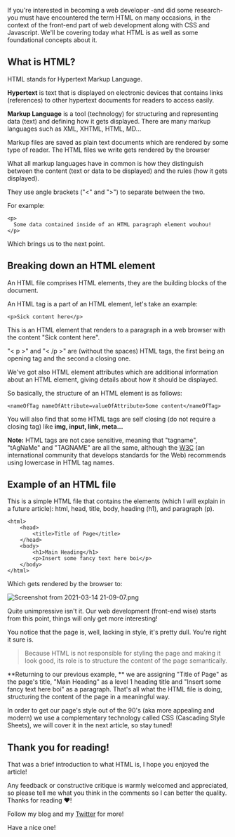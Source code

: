 If you're interested in becoming a web developer -and did some research- you must have encountered the term HTML on many occasions, in the context of the front-end part of web development along with CSS and Javascript. We'll be covering today what HTML is as well as some foundational concepts about it.

## What is HTML?

HTML stands for Hypertext Markup Language.

**Hypertext** is text that is displayed on electronic devices that contains links (references) to other hypertext documents for readers to access easily.

**Markup Language** is a tool (technology) for structuring and representing data (text) and defining how it gets displayed. There are many markup languages such as XML, XHTML, HTML, MD...

Markup files are saved as plain text documents which are rendered by some type of reader. The HTML files we write gets rendered by the browser

What all markup languages have in common is how they distinguish between the content (text or data to be displayed) and the rules (how it gets displayed).

They use angle brackets ("<" and ">") to separate between the two.

For example:


```
<p>
  Some data contained inside of an HTML paragraph element wouhou!
</p>
``` 

Which brings us to the next point.

## Breaking down an HTML element

An HTML file comprises HTML elements, they are the building blocks of the document.

An HTML tag is a part of an HTML element, let's take an example:


```
<p>Sick content here</p>
``` 
 
This is an HTML element that renders to a paragraph in a web browser with the content "Sick content here".

"< p >" and "< /p >" are (without the spaces) HTML tags, the first being an opening tag and the second a closing one. 

We've got also HTML element attributes which are additional information about an HTML element, giving details about how it should be displayed.

So basically, the structure of an HTML element is as follows:


```
<nameOfTag nameOfAttribute=valueOfAttribute>Some content</nameOfTag>
``` 

You will also find that some HTML tags are self closing (do not require a closing tag) like **img, input, link, meta...**

**Note:** HTML tags are not case sensitive, meaning that "tagname", "tAgNaMe" and "TAGNAME" are all the same, although the  [W3C](https://www.w3.org/)  (an international community that develops standards for the Web) recommends using lowercase in HTML tag names.

## Example of an HTML file

This is a simple HTML file that contains the elements (which I will explain in a future article): html, head, title, body, heading (h1), and paragraph (p).

```
<html>
    <head>
        <title>Title of Page</title>
    </head>
    <body>
        <h1>Main Heading</h1>
        <p>Insert some fancy text here boi</p>
    </body>
</html>
``` 

 Which gets rendered by the browser to:


![Screenshot from 2021-03-14 21-09-07.png](https://cdn.hashnode.com/res/hashnode/image/upload/v1615752642931/fv3Gp-J8K.png)

Quite unimpressive isn't it. Our web development (front-end wise) starts from this point, things will only get more interesting!

You notice that the page is, well, lacking in style, it's pretty dull. You're right it sure is.


> Because HTML is not responsible for styling the page and making it look good, its role is to structure the content of the page semantically.



**Returning to our previous example, ** we are assigning "Title of Page" as the page's title, "Main Heading" as a level 1 heading title and "Insert some fancy text here boi" as a paragraph. That's all what the HTML file is doing, structuring the content of the page in a meaningful way.

In order to get our page's style out of the 90's (aka more appealing and modern) we use a complementary technology called CSS (Cascading Style Sheets), we will cover it in the next article, so stay tuned!


## Thank you for reading!

That was a brief introduction to what HTML is, I hope you enjoyed the article!

Any feedback or constructive critique is warmly welcomed and appreciated, so please tell me what you think in the comments so I can better the quality. Thanks for reading ❤️!

Follow my blog and my [Twitter](https://twitter.com/yamanidev) for more!

Have a nice one!

